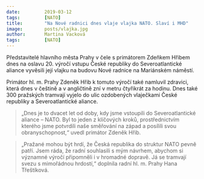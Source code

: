 ```yaml
---
date:         2019-03-12
tags:         [NATO]
title:        "Na Nové radnici dnes vlaje vlajka NATO. Slaví i MHD"
image: 	      posts/vlajka.jpg
author:       Martina Vacková
tags:         [NATO]
---
```


Představitelé hlavního města Prahy v čele s primátorem Zdeňkem Hřibem dnes na oslavu 20. výročí vstupu České republiky do Severoatlantické aliance vyvěsili její vlajku na budovu Nové radnice na Mariánském náměstí.

Primátor hl. m. Prahy Zdeněk Hřib k tomuto výročí také namluvil zdravici, která dnes v češtině a v angličtině zní v metru čtyřikrát za hodinu. Dnes také 300 pražských tramvají vyjelo do ulic ozdobených vlaječkami České republiky a Severoatlantické aliance.

> „Dnes je to dvacet let od doby, kdy jsme vstoupili do Severoatlantické aliance – NATO. Byl to jeden z klíčových kroků, prostřednictvím kterého jsme potvrdili naše směřování na západ a posílili svou obranyschopnost,“ uvedl primátor Zdeněk Hřib.

> „Pražané mohou být hrdí, že Česká republika do struktur NATO pevně patří. Jsem ráda, že radní souhlasili s mým návrhem, abychom si významné výročí připomněli i v hromadné dopravě. Já se tramvají svezu s mimořádnou hrdostí,“ doplnila radní hl. m. Prahy Hana Třeštíková.
